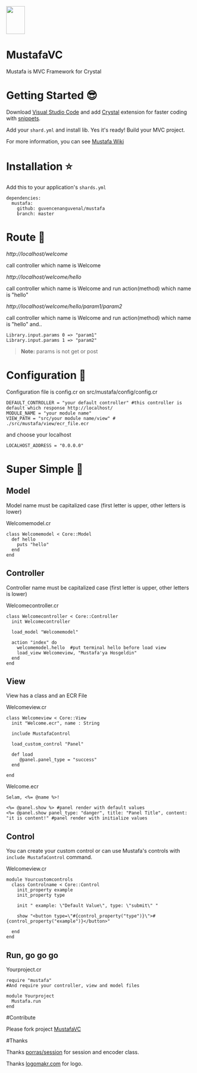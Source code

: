 <img src="https://cloud.githubusercontent.com/assets/11555504/21957574/e89ce81e-daa1-11e6-9bde-8b505ac4a5d7.png" width="50" height="75" />

# MustafaVC

Mustafa is MVC Framework for Crystal

# Getting Started :sunglasses:

Download [Visual Studio Code](https://code.visualstudio.com/download) and add [Crystal](https://github.com/g3ortega/vscode-crystal) extension for faster coding with [snippets](https://github.com/guvencenanguvenal/mustafa/blob/master/snippets.md).

Add your `shard.yml` and install lib. Yes it's ready! Build your MVC project.

For more information, you can see [Mustafa Wiki](https://github.com/guvencenanguvenal/mustafa/wiki)

# Installation :star:

Add this to your application's `shards.yml`

```
dependencies:
  mustafa:
    github: guvencenanguvenal/mustafa
    branch: master
```

# Route :rocket:

*http://localhost/welcome*

call controller which name is Welcome

*http://localhost/welcome/hello*

call controller which name is Welcome and run action(method) which name is "hello"

*http://localhost/welcome/hello/param1/param2*

call controller which name is Welcome and run action(method) which name is "hello" and.. 

```
Library.input.params 0 => "param1"
Library.input.params 1 => "param2"
```
>**Note:** params is not get or post

# Configuration :mag_right:

Configuration file is config.cr on src/mustafa/config/config.cr
```
DEFAULT_CONTROLLER = "your default controller" #this controller is default which response http://localhost/ 
MODULE_NAME = "your module name"
VIEW_PATH = "src/your module name/view" # ./src/mustafa/view/ecr_file.ecr
```
and choose your localhost
```
LOCALHOST_ADDRESS = "0.0.0.0"
```
# Super Simple :checkered_flag:

## Model

Model name must be capitalized case (first letter is upper, other letters is lower)

Welcomemodel.cr
```
class Welcomemodel < Core::Model
  def hello
    puts "hello"
  end
end
```

## Controller

Controller name must be capitalized case (first letter is upper, other letters is lower)

Welcomecontroller.cr
```
class Welcomecontroller < Core::Controller
  init Welcomecontroller

  load_model "Welcomemodel"

  action "index" do
    welcomemodel.hello  #put terminal hello before load view
    load_view Welcomeview, "Mustafa'ya Hosgeldin"
  end
end
```

## View

View has a class and an ECR File

Welcomeview.cr
```
class Welcomeview < Core::View
  init "Welcome.ecr", name : String
  
  include MustafaControl
  
  load_custom_control "Panel"
  
  def load
     @panel.panel_type = "success"
  end
  
end
```
Welcome.ecr
```
Selam, <%= @name %>!

<%= @panel.show %> #panel render with default values
<%= @panel.show panel_type: "danger", title: "Panel Title", content: "it is content!" #panel render with initialize values 
```

## Control

You can create your custom control or can use Mustafa's controls with `include MustafaControl` command.

Welcomeview.cr
```
module Yourcustomcontrols
  class Controlname < Core::Control
    init_property example
    init_property type
    
    init " example: \"Default Value\", type: \"submit\" "

    show "<button type=\"#{control_property("type")}\">#{control_property("example")}</button>"
    
  end
end
```

## Run, go go go

Yourproject.cr
```
require "mustafa"
#And require your controller, view and model files

module Yourproject
  Mustafa.run
end
```

#Contribute

Please fork project [MustafaVC](https://github.com/guvencenanguvenal/mustafa/fork)

#Thanks

Thanks [porras/session](https://github.com/porras/session) for session and encoder class.

Thanks [logomakr.com](http://logomakr.com) for logo.


